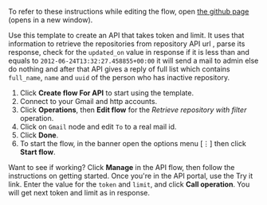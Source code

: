 To refer to these instructions while editing the flow, open [the github page](https://github.com/ot4i/app-connect-templates/blob/master/resources/markdown/API%20to%20retrieve%20source%20code%20repository%20details%20and%20email%20the%20owners%20of%20inactive%20repositories_instructions.md) (opens in a new window).

Use this template to create an API that takes token and limit. It uses that information to retrieve the repositories from repository API url , parse its response, check for the `updated_on` value in response if it is less than and equals to `2012-06-24T13:32:27.458855+00:00` it will send a mail to admin else do nothing and after that API gives a reply of full list which contains `full_name`, `name` and `uuid` of the person who has inactive repository.

1. Click **Create flow For API** to start using the template.
1. Connect to your Gmail and http accounts.
1. Click **Operations**, then **Edit flow** for the _Retrieve repository with filter_ operation.
1. Click on `Gmail` node and edit `To` to a real mail id.
1. Click **Done**.
1. To start the flow, in the banner open the options menu [&#8942;] then click **Start flow**.

Want to see if working? Click **Manage** in the API flow, then follow the instructions on getting started. Once you're in the API portal, use the Try it link. Enter the value for the `token` and `limit`, and click **Call operation**. You will get next token and limit as in response.
